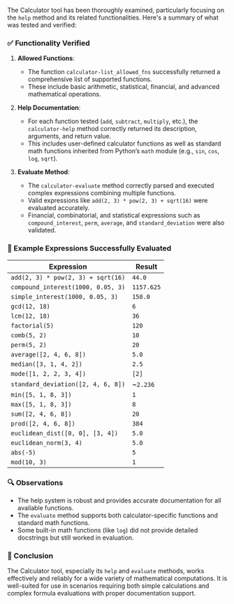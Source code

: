 The Calculator tool has been thoroughly examined, particularly focusing on the `help` method and its related functionalities. Here's a summary of what was tested and verified:

### ✅ Functionality Verified

1. **Allowed Functions**:
   - The function `calculator-list_allowed_fns` successfully returned a comprehensive list of supported functions.
   - These include basic arithmetic, statistical, financial, and advanced mathematical operations.

2. **Help Documentation**:
   - For each function tested (`add`, `subtract`, `multiply`, etc.), the `calculator-help` method correctly returned its description, arguments, and return value.
   - This includes user-defined calculator functions as well as standard math functions inherited from Python’s `math` module (e.g., `sin`, `cos`, `log`, `sqrt`).

3. **Evaluate Method**:
   - The `calculator-evaluate` method correctly parsed and executed complex expressions combining multiple functions.
   - Valid expressions like `add(2, 3) * pow(2, 3) + sqrt(16)` were evaluated accurately.
   - Financial, combinatorial, and statistical expressions such as `compound_interest`, `perm`, `average`, and `standard_deviation` were also validated.

### 📌 Example Expressions Successfully Evaluated

| Expression | Result |
|------------|--------|
| `add(2, 3) * pow(2, 3) + sqrt(16)` | `44.0` |
| `compound_interest(1000, 0.05, 3)` | `1157.625` |
| `simple_interest(1000, 0.05, 3)` | `150.0` |
| `gcd(12, 18)` | `6` |
| `lcm(12, 18)` | `36` |
| `factorial(5)` | `120` |
| `comb(5, 2)` | `10` |
| `perm(5, 2)` | `20` |
| `average([2, 4, 6, 8])` | `5.0` |
| `median([3, 1, 4, 2])` | `2.5` |
| `mode([1, 2, 2, 3, 4])` | `[2]` |
| `standard_deviation([2, 4, 6, 8])` | ~`2.236` |
| `min([5, 1, 8, 3])` | `1` |
| `max([5, 1, 8, 3])` | `8` |
| `sum([2, 4, 6, 8])` | `20` |
| `prod([2, 4, 6, 8])` | `384` |
| `euclidean_dist([0, 0], [3, 4])` | `5.0` |
| `euclidean_norm(3, 4)` | `5.0` |
| `abs(-5)` | `5` |
| `mod(10, 3)` | `1` |

### 🔍 Observations

- The help system is robust and provides accurate documentation for all available functions.
- The `evaluate` method supports both calculator-specific functions and standard math functions.
- Some built-in math functions (like `log`) did not provide detailed docstrings but still worked in evaluation.

### 🧪 Conclusion

The Calculator tool, especially its `help` and `evaluate` methods, works effectively and reliably for a wide variety of mathematical computations. It is well-suited for use in scenarios requiring both simple calculations and complex formula evaluations with proper documentation support.
